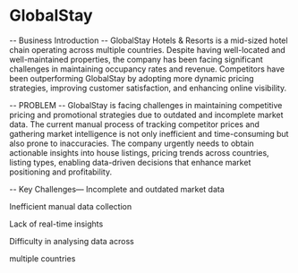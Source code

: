 # GlobalStay
 
-- Business Introduction --
GlobalStay Hotels & Resorts is a mid-sized hotel
chain operating across multiple countries. Despite
having well-located and well-maintained properties,
the company has been facing significant challenges
in maintaining occupancy rates and revenue.
Competitors have been outperforming GlobalStay
by adopting more dynamic pricing strategies,
improving customer satisfaction, and enhancing
online visibility.

-- PROBLEM --
GlobalStay is facing challenges in maintaining
competitive pricing and promotional strategies due to
outdated and incomplete market data. The current
manual process of tracking competitor prices and
gathering market intelligence is not only inefficient and
time-consuming but also prone to inaccuracies. The
company urgently needs to obtain actionable insights
into house listings, pricing trends across countries,
listing types, enabling data-driven decisions that
enhance market positioning and profitability.

-- Key Challenges—
Incomplete and outdated market data

Inefficient manual data collection

Lack of real-time insights

Difficulty in analysing data across

multiple countries